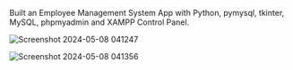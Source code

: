 Built an Employee Management System App with Python, pymysql, tkinter, MySQL, phpmyadmin and XAMPP Control Panel.


![Screenshot 2024-05-08 041247](https://github.com/dnyaneshpatil123/employee-management-system/assets/124128769/1410e40d-bb33-4a60-9d7b-c5716f018484)

![Screenshot 2024-05-08 041356](https://github.com/dnyaneshpatil123/employee-management-system/assets/124128769/369ba628-3e7a-491d-8618-9e9e02d3e203)

